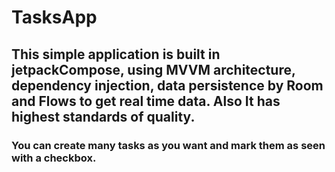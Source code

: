 # TasksApp

## This simple application is built in jetpackCompose, using MVVM architecture, dependency injection, data persistence by Room and Flows to get real time data. Also It has highest standards of quality.  

### You can create many tasks as you want and mark them as seen with a checkbox.
